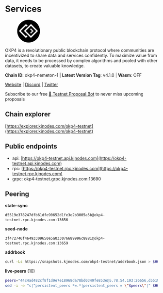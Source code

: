 # Services

<figure><img src="https://raw.githubusercontent.com/kj89/cosmos-images/main/logos/okp4.png" alt=""><figcaption></figcaption></figure>

OKP4 is a revolutionary public blockchain protocol where communities are incentivized to  share data and services confidently. To maximize value from data, it needs to be processed  by complex algorithms and pooled with other datasets, to create valuable knowledge.

**Chain ID**: okp4-nemeton-1 | **Latest Version Tag**: v4.1.0 | **Wasm**: OFF

[Website](https://okp4.network) | [Discord](https://discord.gg/okp4) | [Twitter](https://twitter.com/OKP4_Protocol)



Subscribe to our free [🤖 Testnet Proposal Bot](https://t.me/kjnodes_testnet_proposal_bot) to never miss upcoming proposals


## Chain explorer
[https://explorer.kjnodes.com/okp4-testnet](https://explorer.kjnodes.com/okp4-testnet)

## Public endpoints

* api: [https://okp4-testnet.api.kjnodes.com](https://okp4-testnet.api.kjnodes.com)
* rpc: [https://okp4-testnet.rpc.kjnodes.com](https://okp4-testnet.rpc.kjnodes.com)
* grpc: okp4-testnet.grpc.kjnodes.com:13690

## Peering

**state-sync**

```text
d5519e378247dfb61dfe90652d1fe3e2b3005a5b@okp4-testnet.rpc.kjnodes.com:13656
```

**seed-node**

```text
3f472746f46493309650e5a033076689996c8881@okp4-testnet.rpc.kjnodes.com:13659
```

**addrbook**
```bash
curl -Ls https://snapshots.kjnodes.com/okp4-testnet/addrbook.json > $HOME/.okp4d/config/addrbook.json
```

**live-peers** (10)
```bash
peers="44c4ad482cf8f1d9e7e18968da78bd0349fe853e@5.78.54.193:26656,d5519e378247dfb61dfe90652d1fe3e2b3005a5b@65.109.68.190:13656,42fbb917fca6787bc3ab774865f4bb1ef950f114@65.108.226.26:30656,8cdeb85dada114c959c36bb59ce258c65ae3a09c@88.198.242.163:36656,fff0a8c202befd9459ff93783a0e7756da305fe3@38.242.150.63:16656,14f8949ab0a276d2e55c8fa6255430881978a619@185.192.96.236:26656,8af258bbe73f4c66127a7b3e8b1ec23fde2950a6@65.108.192.123:19656,e755eb8016c2f6f5303b2f8d503d9126d235e80f@138.201.35.56:26656,d1c1b729eff9afe7dfd371f190df6282c82ccfad@65.109.89.5:31656,5c2a752c9b1952dbed075c56c600c3a79b58c395@95.214.55.232:26996"
sed -i -e "s|^persistent_peers *=.*|persistent_peers = \"$peers\"|" $HOME/.okp4d/config/config.toml
```
